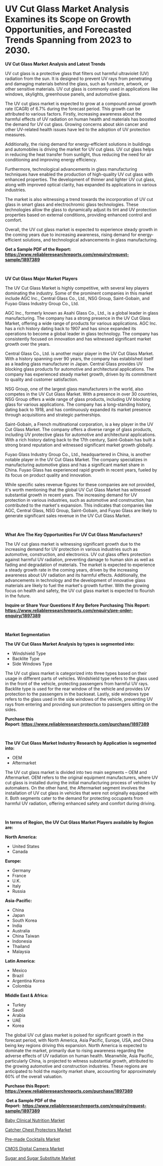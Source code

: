 <p><h1>UV Cut Glass Market Analysis Examines its Scope on Growth Opportunities, and Forecasted Trends Spanning from 2023 to 2030.</h1></p><p><strong>UV Cut Glass Market Analysis and Latest Trends</strong></p>
<p><p>UV cut glass is a protective glass that filters out harmful ultraviolet (UV) radiation from the sun. It is designed to prevent UV rays from penetrating and damaging materials behind the glass, such as furniture, artwork, or other sensitive materials. UV cut glass is commonly used in applications like windows, skylights, greenhouse panels, and automotive glass.</p><p>The UV cut glass market is expected to grow at a compound annual growth rate (CAGR) of 6.7% during the forecast period. This growth can be attributed to various factors. Firstly, increasing awareness about the harmful effects of UV radiation on human health and materials has boosted the demand for UV cut glass. Growing concerns about skin cancer and other UV-related health issues have led to the adoption of UV protection measures.</p><p>Additionally, the rising demand for energy-efficient solutions in buildings and automobiles is driving the market for UV cut glass. UV cut glass helps in reducing the heat transfer from sunlight, thus reducing the need for air conditioning and improving energy efficiency.</p><p>Furthermore, technological advancements in glass manufacturing techniques have enabled the production of high-quality UV cut glass with enhanced properties. The development of thinner and lighter UV cut glass, along with improved optical clarity, has expanded its applications in various industries.</p><p>The market is also witnessing a trend towards the incorporation of UV cut glass in smart glass and electrochromic glass technologies. These technologies allow the glass to dynamically adjust its tint and UV protection properties based on external conditions, providing enhanced control and comfort.</p><p>Overall, the UV cut glass market is expected to experience steady growth in the coming years due to increasing awareness, rising demand for energy-efficient solutions, and technological advancements in glass manufacturing.</p></p>
<p><strong>Get a Sample PDF of the Report:&nbsp; <a href="https://www.reliableresearchreports.com/enquiry/request-sample/1897389">https://www.reliableresearchreports.com/enquiry/request-sample/1897389</a></strong></p>
<p>&nbsp;</p>
<p><strong>UV Cut Glass Major Market Players</strong></p>
<p><p>The UV Cut Glass Market is highly competitive, with several key players dominating the industry. Some of the prominent companies in this market include AGC Inc., Central Glass Co., Ltd., NSG Group, Saint-Gobain, and Fuyao Glass Industry Group Co., Ltd.</p><p>AGC Inc., formerly known as Asahi Glass Co., Ltd., is a global leader in glass manufacturing. The company has a strong presence in the UV Cut Glass Market, offering a wide range of products for various applications. AGC Inc. has a rich history dating back to 1907 and has since expanded its operations to become a global leader in glass technology. The company has consistently focused on innovation and has witnessed significant market growth over the years.</p><p>Central Glass Co., Ltd. is another major player in the UV Cut Glass Market. With a history spanning over 90 years, the company has established itself as a leading glass manufacturer in Japan. Central Glass provides UV blocking glass products for automotive and architectural applications. The company has experienced steady market growth, driven by its commitment to quality and customer satisfaction.</p><p>NSG Group, one of the largest glass manufacturers in the world, also competes in the UV Cut Glass Market. With a presence in over 30 countries, NSG Group offers a wide range of glass products, including UV blocking glass for various applications. The company has a long-standing history, dating back to 1918, and has continuously expanded its market presence through acquisitions and strategic partnerships.</p><p>Saint-Gobain, a French multinational corporation, is a key player in the UV Cut Glass Market. The company offers a diverse range of glass products, including UV protective glass for automotive and architectural applications. With a rich history dating back to the 17th century, Saint-Gobain has built a strong brand reputation and witnessed significant market growth globally.</p><p>Fuyao Glass Industry Group Co., Ltd., headquartered in China, is another notable player in the UV Cut Glass Market. The company specializes in manufacturing automotive glass and has a significant market share in China. Fuyao Glass has experienced rapid growth in recent years, fueled by its focus on product quality and innovation.</p><p>While specific sales revenue figures for these companies are not provided, it's worth mentioning that the global UV Cut Glass Market has witnessed substantial growth in recent years. The increasing demand for UV protection in various industries, such as automotive and construction, has contributed to the market's expansion. This indicates that companies like AGC, Central Glass, NSG Group, Saint-Gobain, and Fuyao Glass are likely to generate significant sales revenue in the UV Cut Glass Market.</p></p>
<p>&nbsp;</p>
<p><strong>What Are The Key Opportunities For UV Cut Glass Manufacturers?</strong></p>
<p><p>The UV cut glass market is witnessing significant growth due to the increasing demand for UV protection in various industries such as automotive, construction, and electronics. UV cut glass offers protection against harmful UV radiation, preventing damage to human skin as well as fading and degradation of materials. The market is expected to experience a steady growth rate in the coming years, driven by the increasing awareness about UV radiation and its harmful effects. Additionally, the advancements in technology and the development of innovative glass materials are likely to fuel the market's growth further. With the growing focus on health and safety, the UV cut glass market is expected to flourish in the future.</p></p>
<p><strong>Inquire or Share Your Questions If Any Before Purchasing This Report: <a href="https://www.reliableresearchreports.com/enquiry/pre-order-enquiry/1897389">https://www.reliableresearchreports.com/enquiry/pre-order-enquiry/1897389</a></strong></p>
<p>&nbsp;</p>
<p><strong>Market Segmentation</strong></p>
<p><strong>The UV Cut Glass Market Analysis by types is segmented into:</strong></p>
<p><ul><li>Windshield Type</li><li>Backlite Type</li><li>Side Windows Type</li></ul></p>
<p><p>The UV cut glass market is categorized into three types based on their usage in different parts of vehicles. Windshield type refers to the glass used in the front of the vehicle, protecting passengers from harmful UV rays. Backlite type is used for the rear window of the vehicle and provides UV protection to the passengers in the backseat. Lastly, side windows type refers to the glass used in the side windows of the vehicle, preventing UV rays from entering and providing sun protection to passengers sitting on the sides.</p></p>
<p><strong>Purchase this Report:&nbsp;<a href="https://www.reliableresearchreports.com/purchase/1897389">https://www.reliableresearchreports.com/purchase/1897389</a></strong></p>
<p>&nbsp;</p>
<p><strong>The UV Cut Glass Market Industry Research by Application is segmented into:</strong></p>
<p><ul><li>OEM</li><li>Aftermarket</li></ul></p>
<p><p>The UV cut glass market is divided into two main segments – OEM and Aftermarket. OEM refers to the original equipment manufacturers, where UV cut glass is installed during the initial manufacturing process of vehicles by automakers. On the other hand, the Aftermarket segment involves the installation of UV cut glass in vehicles that were not originally equipped with it. Both segments cater to the demand for protecting occupants from harmful UV radiation, offering enhanced safety and comfort during driving.</p></p>
<p>&nbsp;</p>
<p><strong>In terms of Region, the UV Cut Glass Market Players available by Region are:</strong></p>
<p>
    <p> <strong> North America: </strong>
        <ul>
            <li>United States</li>
            <li>Canada</li>
        </ul>
        </p> 
    <p> <strong> Europe: </strong>
        <ul>
            <li>Germany</li>
            <li>France</li>
            <li>U.K.</li>
            <li>Italy</li>
            <li>Russia</li>
        </ul>
        </p> 
    <p> <strong> Asia-Pacific: </strong>
        <ul>
            <li>China</li>
            <li>Japan</li>
            <li>South Korea</li>
            <li>India</li>
            <li>Australia</li>
            <li>China Taiwan</li>
            <li>Indonesia</li>
            <li>Thailand</li>
            <li>Malaysia</li>
        </ul>
        </p> 
    <p> <strong> Latin America: </strong>
        <ul>
            <li>Mexico</li>
            <li>Brazil</li>
            <li>Argentina Korea</li>
            <li>Colombia</li>
        </ul>
        </p> 
    <p> <strong> Middle East & Africa: </strong>
        <ul>
            <li>Turkey</li>
            <li>Saudi</li>
            <li>Arabia</li>
            <li>UAE</li>
            <li>Korea</li>
        </ul>
    </p>
    </p>
<p><p>The global UV cut glass market is poised for significant growth in the forecast period, with North America, Asia Pacific, Europe, USA, and China being key regions driving this expansion. North America is expected to dominate the market, primarily due to rising awareness regarding the adverse effects of UV radiation on human health. Meanwhile, Asia Pacific, particularly China, is projected to witness substantial growth, attributed to the growing automotive and construction industries. These regions are anticipated to hold the majority market share, accounting for approximately 60% of the overall valuation.</p></p>
<p><strong>Purchase this Report: <a href="https://www.reliableresearchreports.com/purchase/1897389">https://www.reliableresearchreports.com/purchase/1897389</a></strong></p>
<p>&nbsp;<strong>Get a Sample PDF of the Report:&nbsp;&nbsp;<a href="https://www.reliableresearchreports.com/enquiry/request-sample/1897389">https://www.reliableresearchreports.com/enquiry/request-sample/1897389</a></strong></p>
<p><strong></strong></p>
<p><p><a href="https://www.linkedin.com/pulse/baby-clinical-nutrition-market-insights-players-forecast-till-2030-vlore/">Baby Clinical Nutrition Market</a></p><p><a href="https://medium.com/@walterkutch/catcher-chest-protectors-market-size-and-market-trends-complete-industry-overview-2023-to-2030-4c5244cc31e8">Catcher Chest Protectors Market</a></p><p><a href="https://www.linkedin.com/pulse/duct-types-forecast-research-report-sorta-research-gig0f/">Pre-made Cocktails Market</a></p><p><a href="https://medium.com/@amayabeahan/cmos-digital-camera-market-competitive-analysis-market-trends-and-forecast-to-2030-9cd36e2aea57">CMOS Digital Camera Market</a></p><p><a href="https://www.linkedin.com/pulse/sugar-substitute-market-research-report-provides-thorough-industry-2nnpe/">Sugar and Sugar Substitute Market</a></p></p>